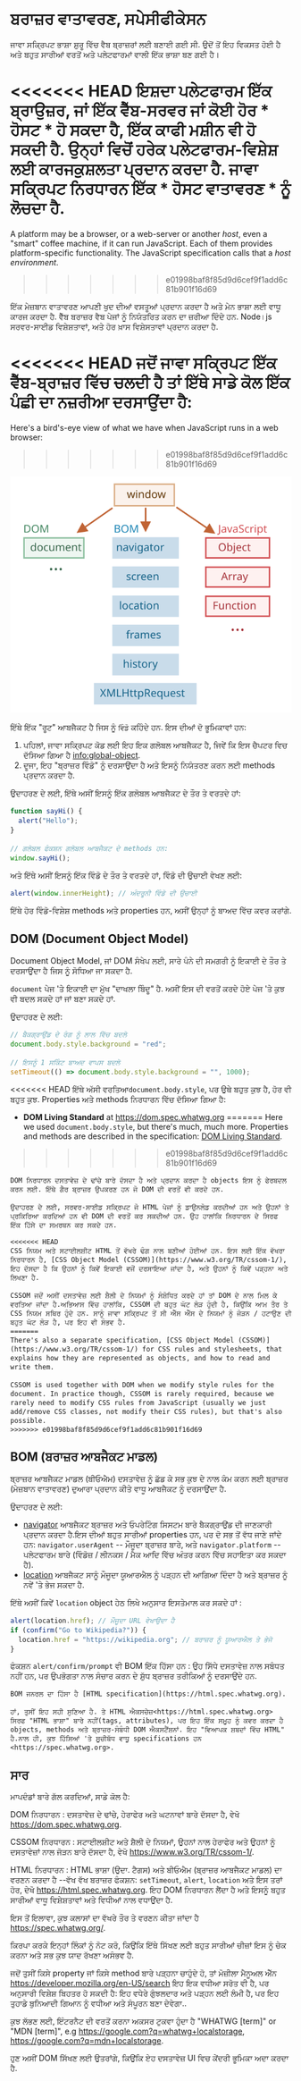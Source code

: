 # ਬਰਾਜ਼ਰ ਵਾਤਾਵਰਣ, ਸਪੇਸੀਫੀਕੇਸਨ

ਜਾਵਾ ਸਕ੍ਰਿਪਟ ਭਾਸ਼ਾ ਸ਼ੁਰੂ ਵਿੱਚ ਵੈਬ ਬ੍ਰਾਜ਼ਰਾਂ ਲਈ ਬਣਾਈ ਗਈ ਸੀ. ਉਦੋਂ ਤੋਂ ਇਹ ਵਿਕਸਤ ਹੋਈ ਹੈ ਅਤੇ ਬਹੁਤ ਸਾਰੀਆਂ ਵਰਤੋਂ ਅਤੇ ਪਲੇਟਫਾਰਮਾਂ ਵਾਲੀ ਇੱਕ ਭਾਸ਼ਾ ਬਣ ਗਈ ਹੈ।

<<<<<<< HEAD
ਇਸ਼ਦਾ ਪਲੇਟਫਾਰਮ ਇੱਕ ਬ੍ਰਾਉਜ਼ਰ, ਜਾਂ ਇੱਕ ਵੈੱਬ-ਸਰਵਰ ਜਾਂ ਕੋਈ ਹੋਰ * ਹੋਸਟ * ਹੋ ਸਕਦਾ ਹੈ, ਇੱਕ ਕਾਫੀ ਮਸ਼ੀਨ ਵੀ ਹੋ ਸਕਦੀ ਹੈ. ਉਨ੍ਹਾਂ ਵਿਚੋਂ ਹਰੇਕ ਪਲੇਟਫਾਰਮ-ਵਿਸ਼ੇਸ਼ ਲਈ ਕਾਰਜਕੁਸ਼ਲਤਾ ਪ੍ਰਦਾਨ ਕਰਦਾ ਹੈ. ਜਾਵਾ ਸਕ੍ਰਿਪਟ ਨਿਰਧਾਰਨ ਇੱਕ * ਹੋਸਟ ਵਾਤਾਵਰਣ * ਨੂੰ ਲੋਚਦਾ ਹੈ.
=======
A platform may be a browser, or a web-server or another *host*, even a "smart" coffee machine, if it can run JavaScript. Each of them provides platform-specific functionality. The JavaScript specification calls that a *host environment*.
>>>>>>> e01998baf8f85d9d6cef9f1add6c81b901f16d69

ਇੱਕ ਮੇਜ਼ਬਾਨ ਵਾਤਾਵਰਣ ਆਪਣੀ ਖੁਦ ਦੀਆਂ ਵਸਤੂਆਂ ਪ੍ਰਦਾਨ ਕਰਦਾ ਹੈ ਅਤੇ ਮੇਨ ਭਾਸ਼ਾ ਲਈ ਵਾਧੂ ਕਾਰਜ ਕਰਦਾ ਹੈ. ਵੈੱਬ ਬਰਾਜ਼ਰ ਵੈਬ ਪੇਜਾਂ ਨੂੰ ਨਿਯੰਤਰਿਤ ਕਰਨ ਦਾ ਜ਼ਰੀਆ ਦਿੰਦੇ ਹਨ. Node।js ਸਰਵਰ-ਸਾਈਡ ਵਿਸ਼ੇਸ਼ਤਾਵਾਂ, ਅਤੇ ਹੋਰ ਖ਼ਾਸ ਵਿਸ਼ੇਸਤਾਵਾਂ ਪ੍ਰਦਾਨ ਕਰਦਾ ਹੈ.

<<<<<<< HEAD
ਜਦੋਂ ਜਾਵਾ ਸਕ੍ਰਿਪਟ ਇੱਕ ਵੈੱਬ-ਬ੍ਰਾਜ਼ਰ ਵਿੱਚ ਚਲਦੀ ਹੈ ਤਾਂ ਇੱਥੇ ਸਾਡੇ ਕੋਲ ਇੱਕ ਪੰਛੀ ਦਾ ਨਜ਼ਰੀਆ ਦਰਸਾਉਂਦਾ ਹੈ:
=======
Here's a bird's-eye view of what we have when JavaScript runs in a web browser:
>>>>>>> e01998baf8f85d9d6cef9f1add6c81b901f16d69

![](windowObjects.svg)

ਇੱਥੇ ਇੱਕ "ਰੂਟ" ਆਬਜੈਕਟ ਹੈ ਜਿਸ ਨੂੰ `ਵਿੰਡੋ` ਕਹਿੰਦੇ ਹਨ. ਇਸ ਦੀਆਂ ਦੋ ਭੂਮਿਕਾਵਾਂ ਹਨ:

1. ਪਹਿਲਾਂ, ਜਾਵਾ ਸਕ੍ਰਿਪਟ ਕੋਡ ਲਈ ਇਹ ਇਕ ਗਲੋਬਲ ਆਬਜੈਕਟ ਹੈ, ਜਿਵੇਂ ਕਿ ਇਸ ਚੈਪਟਰ ਵਿਚ ਦੱਸਿਆ ਗਿਆ ਹੈ <info:global-object>.
2. ਦੂਜਾ, ਇਹ "ਬ੍ਰਾਜ਼ਰ ਵਿੰਡੋ" ਨੂੰ ਦਰਸਾਉਂਦਾ ਹੈ ਅਤੇ ਇਸਨੂੰ ਨਿਯੰਤਰਣ ਕਰਨ ਲਈ methods ਪ੍ਰਦਾਨ ਕਰਦਾ ਹੈ.

ਉਦਾਹਰਣ ਦੇ ਲਈ, ਇੱਥੇ ਅਸੀਂ ਇਸਨੂੰ ਇੱਕ ਗਲੋਬਲ ਆਬਜੈਕਟ ਦੇ ਤੌਰ ਤੇ ਵਰਤਦੇ ਹਾਂ:

```js run
function sayHi() {
  alert("Hello");
}

// ਗਲੋਬਲ ਫੰਕਸ਼ਨ ਗਲੋਬਲ ਆਬਜੈਕਟ ਦੇ methods ਹਨ:
window.sayHi();
```

ਅਤੇ ਇੱਥੇ ਅਸੀਂ ਇਸਨੂੰ ਇੱਕ ਵਿੰਡੋ ਦੇ ਤੌਰ ਤੇ ਵਰਤਦੇ ਹਾਂ, ਵਿੰਡੋ ਦੀ ਉਚਾਈ ਵੇਖਣ ਲਈ:

```js run
alert(window.innerHeight); // ਅੰਦਰੂਨੀ ਵਿੰਡੋ ਦੀ ਉਚਾਈ
```

ਇੱਥੇ ਹੋਰ ਵਿੰਡੋ-ਵਿਸ਼ੇਸ਼ methods ਅਤੇ properties ਹਨ, ਅਸੀਂ ਉਨ੍ਹਾਂ ਨੂੰ ਬਾਅਦ ਵਿੱਚ ਕਵਰ ਕਰਾਂਗੇ.
## DOM (Document Object Model)

Document Object Model, ਜਾਂ DOM ਸੰਖੇਪ ਲਈ, ਸਾਰੇ ਪੰਨੇ ਦੀ ਸਮਗਰੀ ਨੂੰ ਇਕਾਈ ਦੇ ਤੌਰ ਤੇ ਦਰਸਾਉਂਦਾ ਹੈ ਜਿਸ ਨੂੰ ਸੋਧਿਆ ਜਾ ਸਕਦਾ ਹੈ.

 `document` ਪੇਜ 'ਤੇ ਇਕਾਈ ਦਾ ਮੁੱਖ "ਦਾਖਲਾ ਬਿੰਦੂ" ਹੈ. ਅਸੀਂ ਇਸ ਦੀ ਵਰਤੋਂ ਕਰਦੇ ਹੋਏ ਪੇਜ 'ਤੇ ਕੁਝ ਵੀ ਬਦਲ ਸਕਦੇ ਹਾਂ ਜਾਂ ਬਣਾ ਸਕਦੇ ਹਾਂ.

ਉਦਾਹਰਣ ਦੇ ਲਈ:
```js run
// ਬੈਕਗ੍ਰਾਉਂਡ ਦੇ ਰੰਗ ਨੂੰ ਲਾਲ ਵਿੱਚ ਬਦਲੋ
document.body.style.background = "red";

// ਇਸਨੂੰ 1 ਸਕਿੰਟ ਬਾਅਦ ਵਾਪਸ ਬਦਲੋ
setTimeout(() => document.body.style.background = "", 1000);
```

<<<<<<< HEAD
ਇੱਥੇ ਅੱਸੀ ਵਰਤਿਆ`document.body.style`, ਪਰ ਉਥੇ ਬਹੁਤ ਕੁਝ ਹੈ, ਹੋਰ ਵੀ ਬਹੁਤ ਕੁਝ. Properties ਅਤੇ methods ਨਿਰਧਾਰਨ ਵਿੱਚ ਦੱਸਿਆ ਗਿਆ ਹੈ:

- **DOM Living Standard** at <https://dom.spec.whatwg.org>
=======
Here we used `document.body.style`, but there's much, much more. Properties and methods are described in the specification: [DOM Living Standard](https://dom.spec.whatwg.org).
>>>>>>> e01998baf8f85d9d6cef9f1add6c81b901f16d69

```smart header="DOM ਸਿਰਫ ਬ੍ਰਾਜ਼ਰਾਂ ਲਈ ਨਹੀਂ ਹੈ"
DOM ਨਿਰਧਾਰਨ ਦਸਤਾਵੇਜ਼ ਦੇ ਢਾਂਚੇ ਬਾਰੇ ਦੱਸਦਾ ਹੈ ਅਤੇ ਪ੍ਰਦਾਨ ਕਰਦਾ ਹੈ objects ਇਸ ਨੂੰ ਫੇਰਬਦਲ ਕਰਨ ਲਈ. ਇੱਥੇ ਗੈਰ ਬ੍ਰਾਜ਼ਰ ਉਪਕਰਣ ਹਨ ਜੋ DOM ਦੀ ਵਰਤੋਂ ਵੀ ਕਰਦੇ ਹਨ.

ਉਦਾਹਰਣ ਦੇ ਲਈ, ਸਰਵਰ-ਸਾਈਡ ਸਕ੍ਰਿਪਟ ਜੋ HTML ਪੇਜਾਂ ਨੂੰ ਡਾਉਨਲੋਡ ਕਰਦੀਆਂ ਹਨ ਅਤੇ ਉਹਨਾਂ ਤੇ ਪ੍ਰਕਿਰਿਆ ਕਰਦਿਆਂ ਹਨ ਵੀ DOM ਦੀ ਵਰਤੋਂ ਕਰ ਸਕਦੀਆਂ ਹਨ. ਉਹ ਹਾਲਾਂਕਿ ਨਿਰਧਾਰਨ ਦੇ ਸਿਰਫ ਇੱਕ ਹਿੱਸੇ ਦਾ ਸਮਰਥਨ ਕਰ ਸਕਦੇ ਹਨ.
```

```smart header="CSSOM for styling"
<<<<<<< HEAD
CSS ਨਿਯਮ ਅਤੇ ਸਟਾਈਲਸ਼ੀਟ HTML ਤੋਂ ਵੱਖਰੇ ਢੰਗ ਨਾਲ ਬਣੀਆਂ ਹੋਈਆਂ ਹਨ. ਇਸ ਲਈ ਇੱਕ ਵੱਖਰਾ ਨਿਰਧਾਰਨ ਹੈ, [CSS Object Model (CSSOM)](https://www.w3.org/TR/cssom-1/), ਇਹ ਦੱਸਦਾ ਹੈ ਕਿ ਉਹਨਾਂ ਨੂੰ ਕਿਵੇਂ ਇਕਾਈ ਵਜੋਂ ਦਰਸਾਇਆ ਜਾਂਦਾ ਹੈ, ਅਤੇ ਉਹਨਾਂ ਨੂੰ ਕਿਵੇਂ ਪੜ੍ਹਨਾ ਅਤੇ ਲਿਖਣਾ ਹੈ.

CSSOM ਜਦੋਂ ਅਸੀਂ ਦਸਤਾਵੇਜ਼ ਲਈ ਸ਼ੈਲੀ ਦੇ ਨਿਯਮਾਂ ਨੂੰ ਸੰਸ਼ੋਧਿਤ ਕਰਦੇ ਹਾਂ ਤਾਂ DOM ਦੇ ਨਾਲ ਮਿਲ ਕੇ ਵਰਤਿਆ ਜਾਂਦਾ ਹੈ.ਅਭਿਆਸ ਵਿੱਚ ਹਾਲਾਂਕਿ, CSSOM ਦੀ ਬਹੁਤ ਘੱਟ ਲੋੜ ਹੁੰਦੀ ਹੈ, ਕਿਉਂਕਿ ਆਮ ਤੌਰ ਤੇ CSS ਨਿਯਮ ਸਥਿਰ ਹੁੰਦੇ ਹਨ. ਸਾਨੂੰ ਜਾਵਾ ਸਕ੍ਰਿਪਟ ਤੋਂ ਸੀ ਐੱਸ ਐੱਸ ਦੇ ਨਿਯਮਾਂ ਨੂੰ ਜੋੜਨ / ਹਟਾਉਣ ਦੀ ਬਹੁਤ ਘੱਟ ਲੋੜ ਹੈ, ਪਰ ਇਹ ਵੀ ਸੰਭਵ ਹੈ.
=======
There's also a separate specification, [CSS Object Model (CSSOM)](https://www.w3.org/TR/cssom-1/) for CSS rules and stylesheets, that explains how they are represented as objects, and how to read and write them.

CSSOM is used together with DOM when we modify style rules for the document. In practice though, CSSOM is rarely required, because we rarely need to modify CSS rules from JavaScript (usually we just add/remove CSS classes, not modify their CSS rules), but that's also possible.
>>>>>>> e01998baf8f85d9d6cef9f1add6c81b901f16d69
```

## BOM (ਬਰਾਜ਼ਰ ਆਬਜੈਕਟ ਮਾਡਲ)

ਬ੍ਰਾਜ਼ਰ ਆਬਜੈਕਟ ਮਾਡਲ (ਬੀਓਐਮ) ਦਸਤਾਵੇਜ਼ ਨੂੰ ਛੱਡ ਕੇ ਸਭ ਕੁਝ ਦੇ ਨਾਲ ਕੰਮ ਕਰਨ ਲਈ ਬ੍ਰਾਜ਼ਰ (ਮੇਜ਼ਬਾਨ ਵਾਤਾਵਰਣ) ਦੁਆਰਾ ਪ੍ਰਦਾਨ ਕੀਤੇ ਵਾਧੂ ਆਬਜੈਕਟ ਨੂੰ ਦਰਸਾਉਂਦਾ ਹੈ.

ਉਦਾਹਰਣ ਦੇ ਲਈ:

- [navigator](mdn:api/Window/navigator) ਆਬਜੈਕਟ ਬ੍ਰਾਜ਼ਰ ਅਤੇ ਓਪਰੇਟਿੰਗ ਸਿਸਟਮ ਬਾਰੇ ਬੈਕਗ੍ਰਾਉਂਡ ਦੀ ਜਾਣਕਾਰੀ ਪ੍ਰਦਾਨ ਕਰਦਾ ਹੈ.ਇਸ ਦੀਆਂ ਬਹੁਤ ਸਾਰੀਆਂ properties ਹਨ, ਪਰ ਦੋ ਸਭ ਤੋਂ ਵੱਧ ਜਾਣੇ ਜਾਂਦੇ ਹਨ: `navigator.userAgent` -- ਮੌਜੂਦਾ ਬ੍ਰਾਜ਼ਰ ਬਾਰੇ, ਅਤੇ `navigator.platform` -- ਪਲੇਟਫਾਰਮ ਬਾਰੇ (ਵਿੰਡੋਜ਼ / ਲੀਨਕਸ / ਮੈਕ ਆਦਿ ਵਿੱਚ ਅੰਤਰ ਕਰਨ ਵਿੱਚ ਸਹਾਇਤਾ ਕਰ ਸਕਦਾ ਹੈ).
- [location](mdn:api/Window/location) ਆਬਜੈਕਟ ਸਾਨੂੰ ਮੌਜੂਦਾ ਯੂਆਰਐਲ ਨੂੰ ਪੜ੍ਹਨ ਦੀ ਆਗਿਆ ਦਿੰਦਾ ਹੈ ਅਤੇ ਬ੍ਰਾਜ਼ਰ ਨੂੰ ਨਵੇਂ 'ਤੇ ਭੇਜ ਸਕਦਾ ਹੈ.

ਇੱਥੇ ਅਸੀਂ ਕਿਵੇਂ `location` object ਹੇਠ ਲਿਖੇ ਅਨੁਸਾਰ ਇਸਤੇਮਾਲ ਕਰ ਸਕਦੇ  ਹਾਂ :

```js run
alert(location.href); // ਮੌਜੂਦਾ URL ਵੇਖਾਉਦਾ ਹੈ
if (confirm("Go to Wikipedia?")) {
  location.href = "https://wikipedia.org"; // ਬਰਾਜ਼ਰ ਨੂੰ ਯੂਆਰਐਲ ਤੇ ਭੇਜੋ
}
```

ਫੰਕਸ਼ਨ `alert/confirm/prompt` ਵੀ BOM ਇੱਕ ਹਿੱਸਾ ਹਨ : ਉਹ ਸਿੱਧੇ ਦਸਤਾਵੇਜ਼ ਨਾਲ ਸਬੰਧਤ ਨਹੀਂ ਹਨ, ਪਰ ਉਪਭੋਗਤਾ ਨਾਲ ਸੰਚਾਰ ਕਰਨ ਦੇ ਸ਼ੁੱਧ ਬ੍ਰਾਜ਼ਰ ਤਰੀਕਿਆਂ ਨੂੰ ਦਰਸਾਉਂਦੇ ਹਨ.

```smart header="Specifications"
BOM ਜਨਰਲ ਦਾ ਹਿੱਸਾ ਹੈ [HTML specification](https://html.spec.whatwg.org).

ਹਾਂ, ਤੁਸੀਂ ਇਹ ਸਹੀ ਸੁਣਿਆ ਹੈ. ਤੇ HTML ਐਕਸਚੇਜ਼<https://html.spec.whatwg.org> ਸਿਰਫ "HTML ਭਾਸ਼ਾ" ਬਾਰੇ ਨਹੀਂ(tags, attributes), ਪਰ ਇਹ ਇੱਕ ਸਮੂਹ ਨੂੰ ਕਵਰ ਕਰਦਾ ਹੈ objects, methods ਅਤੇ ਬ੍ਰਾਜ਼ਰ-ਸੰਬੰਧੀ DOM ਐਕਸਟੈਂਸ਼ਨਾਂ. ਇਹ "ਵਿਆਪਕ ਸ਼ਬਦਾਂ ਵਿੱਚ HTML" ਹੈ.ਨਾਲ ਹੀ, ਕੁਝ ਹਿੱਸਿਆਂ 'ਤੇ ਸੂਚੀਬੱਧ ਵਾਧੂ specifications ਹਨ <https://spec.whatwg.org>.
```

## ਸਾਰ

ਮਾਪਦੰਡਾਂ ਬਾਰੇ ਗੱਲ ਕਰਦਿਆਂ, ਸਾਡੇ ਕੋਲ ਹੈ:

DOM ਨਿਰਧਾਰਨ
: ਦਸਤਾਵੇਜ਼ ਦੇ ਢਾਂਚੇ, ਹੇਰਾਫੇਰ ਅਤੇ ਘਟਨਾਵਾਂ ਬਾਰੇ ਦੱਸਦਾ ਹੈ, ਵੇਖੋ <https://dom.spec.whatwg.org>.

CSSOM ਨਿਰਧਾਰਨ
: ਸਟਾਈਲਸ਼ੀਟ ਅਤੇ ਸ਼ੈਲੀ ਦੇ ਨਿਯਮਾਂ, ਉਹਨਾਂ ਨਾਲ ਹੇਰਾਫੇਰ ਅਤੇ ਉਹਨਾਂ ਨੂੰ ਦਸਤਾਵੇਜ਼ਾਂ ਨਾਲ ਜੋੜਨ ਬਾਰੇ ਦੱਸਦਾ ਹੈ, ਵੇਖੋ <https://www.w3.org/TR/cssom-1/>.

HTML ਨਿਰਧਾਰਨ
: HTML ਭਾਸ਼ਾ (ਉਦਾ. ਟੈਗਸ) ਅਤੇ ਬੀਓਐਮ (ਬ੍ਰਾਜ਼ਰ ਆਬਜੈਕਟ ਮਾਡਲ) ਦਾ ਵਰਣਨ ਕਰਦਾ ਹੈ --ਵੱਖ ਵੱਖ ਬਰਾਜ਼ਰ ਫੰਕਸ਼ਨ: `setTimeout`, `alert`, `location` ਅਤੇ ਇਸ ਤਰਾਂ ਹੋਰ, ਦੇਖੋ <https://html.spec.whatwg.org>. ਇਹ DOM ਨਿਰਧਾਰਨ ਲੈਂਦਾ ਹੈ ਅਤੇ ਇਸਨੂੰ ਬਹੁਤ ਸਾਰੀਆਂ ਵਾਧੂ ਵਿਸ਼ੇਸ਼ਤਾਵਾਂ ਅਤੇ ਵਿਧੀਆਂ ਨਾਲ ਵਧਾਉਂਦਾ ਹੈ.

ਇਸ ਤੋਂ ਇਲਾਵਾ, ਕੁਝ ਕਲਾਸਾਂ ਦਾ ਵੱਖਰੇ ਤੌਰ ਤੇ ਵਰਣਨ ਕੀਤਾ ਜਾਂਦਾ ਹੈ <https://spec.whatwg.org/>.

ਕਿਰਪਾ ਕਰਕੇ ਇਨ੍ਹਾਂ ਲਿੰਕਾਂ ਨੂੰ ਨੋਟ ਕਰੋ, ਕਿਉਂਕਿ ਇੱਥੇ ਸਿੱਖਣ ਲਈ ਬਹੁਤ ਸਾਰੀਆਂ ਚੀਜ਼ਾਂ ਇਸ ਨੂੰ ਚੇਕ ਕਰਨਾ ਅਤੇ ਸਭ ਕੁਝ ਯਾਦ ਰੱਖਣਾ ਅਸੰਭਵ ਹੈ.

ਜਦੋਂ ਤੁਸੀਂ ਕਿਸੇ property ਜਾਂ ਕਿਸੇ method ਬਾਰੇ ਪੜ੍ਹਨਾ ਚਾਹੁੰਦੇ ਹੋ, ਤਾਂ ਮੋਜ਼ੀਲਾ ਮੈਨੂਅਲ ਐੱਨ <https://developer.mozilla.org/en-US/search> ਇਹ ਇਕ ਵਧੀਆ ਸਰੋਤ ਵੀ ਹੈ, ਪਰ ਅਨੁਸਾਰੀ ਵਿਸ਼ੇਸ਼ ਬਿਹਤਰ ਹੋ ਸਕਦੀ ਹੈ: ਇਹ ਵਧੇਰੇ ਗੁੰਝਲਦਾਰ ਅਤੇ ਪੜ੍ਹਨ ਲਈ ਲੰਮੀ ਹੈ, ਪਰ ਇਹ ਤੁਹਾਡੇ ਬੁਨਿਆਦੀ ਗਿਆਨ ਨੂੰ ਵਧੀਆ ਅਤੇ ਸੰਪੂਰਨ ਬਣਾ ਦੇਵੇਗਾ..

ਕੁਝ ਲੱਭਣ ਲਈ, ਇੰਟਰਨੈਟ ਦੀ ਵਰਤੋਂ ਕਰਨਾ ਅਕਸਰ ਟੁਕਵਾ ਹੁੰਦਾ ਹੈ "WHATWG [term]" or "MDN [term]", e.g <https://google.com?q=whatwg+localstorage>, <https://google.com?q=mdn+localstorage>.

ਹੁਣ ਅਸੀਂ DOM ਸਿੱਖਣ ਲਈ ਉਤਰਾਂਗੇ, ਕਿਉਂਕਿ ਏਹ ਦਸਤਾਵੇਜ਼ UI ਵਿਚ ਕੇਂਦਰੀ ਭੂਮਿਕਾ ਅਦਾ ਕਰਦਾ ਹੈ.

